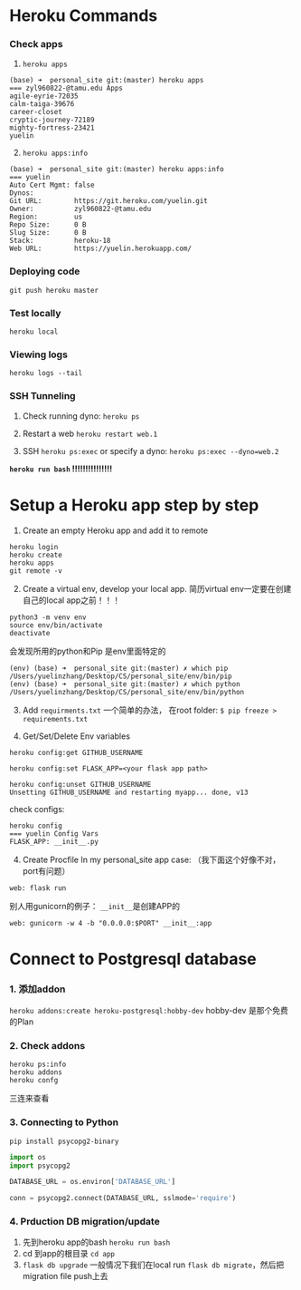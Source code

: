 # Heroku Commands
### Check apps
1. `heroku apps`   
```
(base) ➜  personal_site git:(master) heroku apps
=== zyl960822-@tamu.edu Apps
agile-eyrie-72035
calm-taiga-39676
career-closet
cryptic-journey-72189
mighty-fortress-23421
yuelin
```
2. `heroku apps:info`
```
(base) ➜  personal_site git:(master) heroku apps:info
=== yuelin
Auto Cert Mgmt: false
Dynos:
Git URL:        https://git.heroku.com/yuelin.git
Owner:          zyl960822-@tamu.edu
Region:         us
Repo Size:      0 B
Slug Size:      0 B
Stack:          heroku-18
Web URL:        https://yuelin.herokuapp.com/
```
### Deploying code
`git push heroku master`

### Test locally
`heroku local`

### Viewing logs
`heroku logs --tail`

### SSH Tunneling
1. Check running dyno:
`heroku ps`

2. Restart a web
`heroku restart web.1`

3. SSH
`heroku ps:exec`
or specify a dyno:
`heroku ps:exec --dyno=web.2`

**`heroku run bash` !!!!!!!!!!!!!!!**

# Setup a Heroku app step by step
1. Create an empty Heroku app and add it to remote
```
heroku login
heroku create
heroku apps
git remote -v
```

2. Create a virtual env, develop your local app.
简历virtual env一定要在创建自己的local app之前！！！
```
python3 -m venv env
source env/bin/activate
deactivate
```
会发现所用的python和Pip 是env里面特定的
```
(env) (base) ➜  personal_site git:(master) ✗ which pip
/Users/yuelinzhang/Desktop/CS/personal_site/env/bin/pip
(env) (base) ➜  personal_site git:(master) ✗ which python
/Users/yuelinzhang/Desktop/CS/personal_site/env/bin/python
```

3. Add `requirments.txt`
一个简单的办法， 在root folder:
`$ pip freeze > requirements.txt`

4. Get/Set/Delete Env variables 
```
heroku config:get GITHUB_USERNAME
```
```
heroku config:set FLASK_APP=<your flask app path> 
```
```
heroku config:unset GITHUB_USERNAME
Unsetting GITHUB_USERNAME and restarting myapp... done, v13
```
check configs:
```
heroku config
=== yuelin Config Vars
FLASK_APP: __init__.py
```

4. Create Procfile
In my personal_site app case: （我下面这个好像不对，port有问题）
```
web: flask run
```
别人用gunicorn的例子：
`__init__`是创建APP的
```
web: gunicorn -w 4 -b "0.0.0.0:$PORT" __init__:app
```
# Connect to Postgresql database
### 1. 添加addon   
``
heroku addons:create heroku-postgresql:hobby-dev
``
hobby-dev 是那个免费的Plan
### 2. Check addons
```
heroku ps:info
heroku addons
heroku confg
```
三连来查看   
### 3.  Connecting to Python   
`pip install psycopg2-binary`

```python
import os
import psycopg2

DATABASE_URL = os.environ['DATABASE_URL']

conn = psycopg2.connect(DATABASE_URL, sslmode='require')
```
### 4. Prduction DB migration/update
1. 先到heroku app的bash `heroku run bash`   
2. cd 到app的根目录 `cd app`   
3. `flask db upgrade` 一般情况下我们在local run `flask db migrate`，然后把migration file push上去   
